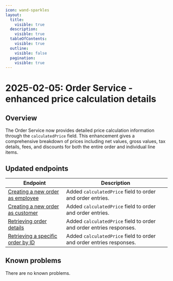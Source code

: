 ```yaml
---
icon: wand-sparkles
layout:
  title:
    visible: true
  description:
    visible: true
  tableOfContents:
    visible: true
  outline:
    visible: false
  pagination:
    visible: true
---
```


# 2025-02-05: Order Service - enhanced price calculation details

## Overview

The Order Service now provides detailed price calculation information through the `calculatedPrice` field. This enhancement gives a comprehensive breakdown of prices including net values, gross values, tax details, fees, and discounts for both the entire order and individual line items.

## Updated endpoints

| Endpoint | Description |
|----------|-------------|
| [Creating a new order as employee](/openapi/order/#operation/POST-order-create-order-employee) | Added `calculatedPrice` field to order and order entries. |
| [Creating a new order as customer](/openapi/order/#operation/POST-order-create-order) | Added `calculatedPrice` field to order and order entries. |
| [Retrieving order details](/openapi/order/#operation/GET-order-retrieve-order-storefront) | Added `calculatedPrice` field to order and order entries responses. |
| [Retrieving a specific order by ID](/openapi/order/#operation/GET-order-retrieve-order-employee) | Added `calculatedPrice` field to order and order entries responses. |

## Known problems

There are no known problems.